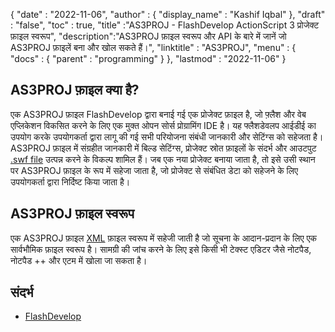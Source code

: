 {
  "date" : "2022-11-06",
  "author" : {
    "display_name" : "Kashif Iqbal"
},
  "draft" : "false",
  "toc" : true,
  "title" :"AS3PROJ - FlashDevelop ActionScript 3 प्रोजेक्ट फ़ाइल स्वरूप",
  "description":"AS3PROJ फ़ाइल स्वरूप और API के बारे में जानें जो AS3PROJ फ़ाइलें बना और खोल सकते हैं।",
  "linktitle" : "AS3PROJ",
  "menu" : {
    "docs" : {
      "parent" : "programming"
}
},
  "lastmod" : "2022-11-06"
}

## AS3PROJ फ़ाइल क्या है?

एक AS3PROJ फ़ाइल FlashDevelop द्वारा बनाई गई एक प्रोजेक्ट फ़ाइल है, जो फ़्लैश और वेब एप्लिकेशन विकसित करने के लिए एक मुक्त ओपन सोर्स प्रोग्रामिंग IDE है। यह फ्लैशडेवलप आईडीई का उपयोग करके उपयोगकर्ता द्वारा लागू की गई सभी परियोजना संबंधी जानकारी और सेटिंग्स को सहेजता है। AS3PROJ फ़ाइल में संग्रहीत जानकारी में बिल्ड सेटिंग्स, प्रोजेक्ट स्रोत फ़ाइलों के संदर्भ और आउटपुट [.swf file](/hi/page-description-language/swf/) उत्पन्न करने के विकल्प शामिल हैं। जब एक नया प्रोजेक्ट बनाया जाता है, तो इसे उसी स्थान पर AS3PROJ फ़ाइल के रूप में सहेजा जाता है, जो प्रोजेक्ट से संबंधित डेटा को सहेजने के लिए उपयोगकर्ता द्वारा निर्दिष्ट किया जाता है।

## AS3PROJ फ़ाइल स्वरूप

एक AS3PROJ फ़ाइल [XML](/hi/web/xml/) फ़ाइल स्वरूप में सहेजी जाती है जो सूचना के आदान-प्रदान के लिए एक सार्वभौमिक फ़ाइल स्वरूप है। सामग्री की जांच करने के लिए इसे किसी भी टेक्स्ट एडिटर जैसे नोटपैड, नोटपैड ++ और एटम में खोला जा सकता है।

## संदर्भ

* [FlashDevelop](https://www.flashdevelop.org/)

